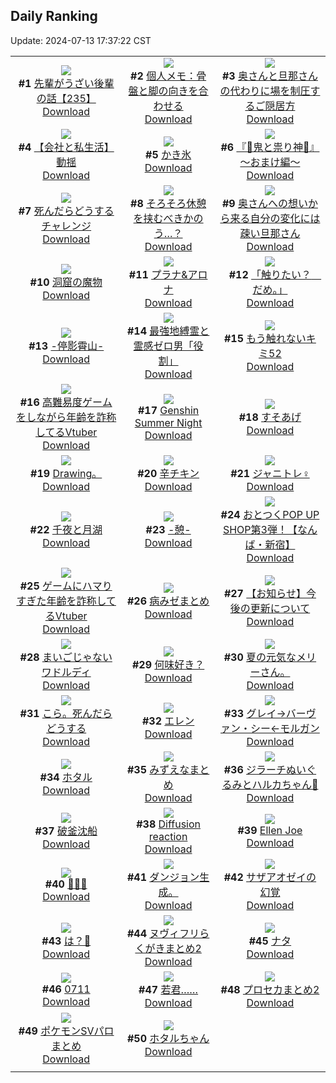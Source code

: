 ## Daily Ranking
Update: 2024-07-13 17:37:22 CST

|      |      |      |
| :----: | :----: | :----: |
| ![](https://i.pixiv.re/c/240x480/img-master/img/2024/07/12/19/00/23/120463080_p0_master1200.jpg)<br>**#1** [先輩がうざい後輩の話【235】](https://www.pixiv.net/artworks/120463080)<br>[Download](https://i.pixiv.re/img-original/img/2024/07/12/19/00/23/120463080_p0.png) | ![](https://i.pixiv.re/c/240x480/img-master/img/2024/07/11/06/00/07/120424555_p0_master1200.jpg)<br>**#2** [個人メモ：骨盤と脚の向きを合わせる](https://www.pixiv.net/artworks/120424555)<br>[Download](https://i.pixiv.re/img-original/img/2024/07/11/06/00/07/120424555_p0.jpg) | ![](https://i.pixiv.re/c/240x480/img-master/img/2024/07/11/09/42/01/120419074_p0_master1200.jpg)<br>**#3** [奥さんと旦那さんの代わりに場を制圧するご隠居方](https://www.pixiv.net/artworks/120419074)<br>[Download](https://i.pixiv.re/img-original/img/2024/07/11/09/42/01/120419074_p0.jpg) |
| ![](https://i.pixiv.re/c/240x480/img-master/img/2024/07/12/12/00/16/120455449_p0_master1200.jpg)<br>**#4** [【会社と私生活】動揺](https://www.pixiv.net/artworks/120455449)<br>[Download](https://i.pixiv.re/img-original/img/2024/07/12/12/00/16/120455449_p0.jpg) | ![](https://i.pixiv.re/c/240x480/img-master/img/2024/07/11/20/55/04/120439360_p0_master1200.jpg)<br>**#5** [かき氷](https://www.pixiv.net/artworks/120439360)<br>[Download](https://i.pixiv.re/img-original/img/2024/07/11/20/55/04/120439360_p0.png) | ![](https://i.pixiv.re/c/240x480/img-master/img/2024/07/12/21/42/44/120468116_p0_master1200.jpg)<br>**#6** [『👹鬼と祟り神🐉』～おまけ編～](https://www.pixiv.net/artworks/120468116)<br>[Download](https://i.pixiv.re/img-original/img/2024/07/12/21/42/44/120468116_p0.png) |
| ![](https://i.pixiv.re/c/240x480/img-master/img/2024/07/11/00/18/22/120419417_p0_master1200.jpg)<br>**#7** [死んだらどうするチャレンジ](https://www.pixiv.net/artworks/120419417)<br>[Download](https://i.pixiv.re/img-original/img/2024/07/11/00/18/22/120419417_p0.jpg) | ![](https://i.pixiv.re/c/240x480/img-master/img/2024/07/12/01/36/24/120447959_p0_master1200.jpg)<br>**#8** [そろそろ休憩を挟むべきかのう…？](https://www.pixiv.net/artworks/120447959)<br>[Download](https://i.pixiv.re/img-original/img/2024/07/12/01/36/24/120447959_p0.png) | ![](https://i.pixiv.re/c/240x480/img-master/img/2024/07/12/00/08/57/120445823_p0_master1200.jpg)<br>**#9** [奥さんへの想いから来る自分の変化には疎い旦那さん](https://www.pixiv.net/artworks/120445823)<br>[Download](https://i.pixiv.re/img-original/img/2024/07/12/00/08/57/120445823_p0.jpg) |
| ![](https://i.pixiv.re/c/240x480/img-master/img/2024/07/12/07/30/01/120452141_p0_master1200.jpg)<br>**#10** [洞窟の魔物](https://www.pixiv.net/artworks/120452141)<br>[Download](https://i.pixiv.re/img-original/img/2024/07/12/07/30/01/120452141_p0.jpg) | ![](https://i.pixiv.re/c/240x480/img-master/img/2024/07/11/00/29/00/120419737_p0_master1200.jpg)<br>**#11** [プラナ&アロナ](https://www.pixiv.net/artworks/120419737)<br>[Download](https://i.pixiv.re/img-original/img/2024/07/11/00/29/00/120419737_p0.jpg) | ![](https://i.pixiv.re/c/240x480/img-master/img/2024/07/12/00/00/13/120445267_p0_master1200.jpg)<br>**#12** [「触りたい？　だめ。」](https://www.pixiv.net/artworks/120445267)<br>[Download](https://i.pixiv.re/img-original/img/2024/07/12/00/00/13/120445267_p0.jpg) |
| ![](https://i.pixiv.re/c/240x480/img-master/img/2024/07/11/00/01/02/120418757_p0_master1200.jpg)<br>**#13** [-停影霄山-](https://www.pixiv.net/artworks/120418757)<br>[Download](https://i.pixiv.re/img-original/img/2024/07/11/00/01/02/120418757_p0.jpg) | ![](https://i.pixiv.re/c/240x480/img-master/img/2024/07/11/08/13/42/120426139_p0_master1200.jpg)<br>**#14** [最強地縛霊と霊感ゼロ男「役割」](https://www.pixiv.net/artworks/120426139)<br>[Download](https://i.pixiv.re/img-original/img/2024/07/11/08/13/42/120426139_p0.png) | ![](https://i.pixiv.re/c/240x480/img-master/img/2024/07/11/16/28/59/120433095_p0_master1200.jpg)<br>**#15** [もう触れないキミ52](https://www.pixiv.net/artworks/120433095)<br>[Download](https://i.pixiv.re/img-original/img/2024/07/11/16/28/59/120433095_p0.jpg) |
| ![](https://i.pixiv.re/c/240x480/img-master/img/2024/07/11/21/03/26/120439716_p0_master1200.jpg)<br>**#16** [高難易度ゲームをしながら年齢を詐称してるVtuber](https://www.pixiv.net/artworks/120439716)<br>[Download](https://i.pixiv.re/img-original/img/2024/07/11/21/03/26/120439716_p0.png) | ![](https://i.pixiv.re/c/240x480/img-master/img/2024/07/11/22/42/03/120442832_p0_master1200.jpg)<br>**#17** [Genshin Summer Night](https://www.pixiv.net/artworks/120442832)<br>[Download](https://i.pixiv.re/img-original/img/2024/07/11/22/42/03/120442832_p0.jpg) | ![](https://i.pixiv.re/c/240x480/img-master/img/2024/07/11/07/30/03/120425647_p0_master1200.jpg)<br>**#18** [すそあげ](https://www.pixiv.net/artworks/120425647)<br>[Download](https://i.pixiv.re/img-original/img/2024/07/11/07/30/03/120425647_p0.jpg) |
| ![](https://i.pixiv.re/c/240x480/img-master/img/2024/07/11/18/42/37/120435896_p0_master1200.jpg)<br>**#19** [Drawing。](https://www.pixiv.net/artworks/120435896)<br>[Download](https://i.pixiv.re/img-original/img/2024/07/11/18/42/37/120435896_p0.jpg) | ![](https://i.pixiv.re/c/240x480/img-master/img/2024/07/12/20/30/07/120465739_p0_master1200.jpg)<br>**#20** [辛チキン](https://www.pixiv.net/artworks/120465739)<br>[Download](https://i.pixiv.re/img-original/img/2024/07/12/20/30/07/120465739_p0.png) | ![](https://i.pixiv.re/c/240x480/img-master/img/2024/07/11/18/42/42/120435899_p0_master1200.jpg)<br>**#21** [ジャニトレ♀](https://www.pixiv.net/artworks/120435899)<br>[Download](https://i.pixiv.re/img-original/img/2024/07/11/18/42/42/120435899_p0.jpg) |
| ![](https://i.pixiv.re/c/240x480/img-master/img/2024/07/11/12/07/40/120429199_p0_master1200.jpg)<br>**#22** [千夜と月湖](https://www.pixiv.net/artworks/120429199)<br>[Download](https://i.pixiv.re/img-original/img/2024/07/11/12/07/40/120429199_p0.jpg) | ![](https://i.pixiv.re/c/240x480/img-master/img/2024/07/12/00/04/42/120445662_p0_master1200.jpg)<br>**#23** [-憩-](https://www.pixiv.net/artworks/120445662)<br>[Download](https://i.pixiv.re/img-original/img/2024/07/12/00/04/42/120445662_p0.jpg) | ![](https://i.pixiv.re/c/240x480/img-master/img/2024/07/11/17/30/04/120434252_p0_master1200.jpg)<br>**#24** [おとつくPOP UP SHOP第3弾！【なんば・新宿】](https://www.pixiv.net/artworks/120434252)<br>[Download](https://i.pixiv.re/img-original/img/2024/07/11/17/30/04/120434252_p0.jpg) |
| ![](https://i.pixiv.re/c/240x480/img-master/img/2024/07/12/21/18/17/120467248_p0_master1200.jpg)<br>**#25** [ゲームにハマりすぎた年齢を詐称してるVtuber](https://www.pixiv.net/artworks/120467248)<br>[Download](https://i.pixiv.re/img-original/img/2024/07/12/21/18/17/120467248_p0.png) | ![](https://i.pixiv.re/c/240x480/img-master/img/2024/07/12/00/27/32/120446387_p0_master1200.jpg)<br>**#26** [病みゼまとめ](https://www.pixiv.net/artworks/120446387)<br>[Download](https://i.pixiv.re/img-original/img/2024/07/12/00/27/32/120446387_p0.png) | ![](https://i.pixiv.re/c/240x480/img-master/img/2024/07/12/20/22/04/120465495_p0_master1200.jpg)<br>**#27** [【お知らせ】今後の更新について](https://www.pixiv.net/artworks/120465495)<br>[Download](https://i.pixiv.re/img-original/img/2024/07/12/20/22/04/120465495_p0.jpg) |
| ![](https://i.pixiv.re/c/240x480/img-master/img/2024/07/11/08/12/32/120426122_p0_master1200.jpg)<br>**#28** [まいごじゃないワドルディ](https://www.pixiv.net/artworks/120426122)<br>[Download](https://i.pixiv.re/img-original/img/2024/07/11/08/12/32/120426122_p0.jpg) | ![](https://i.pixiv.re/c/240x480/img-master/img/2024/07/11/18/03/30/120434888_p0_master1200.jpg)<br>**#29** [何味好き？](https://www.pixiv.net/artworks/120434888)<br>[Download](https://i.pixiv.re/img-original/img/2024/07/11/18/03/30/120434888_p0.jpg) | ![](https://i.pixiv.re/c/240x480/img-master/img/2024/07/12/08/45/57/120453015_p0_master1200.jpg)<br>**#30** [夏の元気なメリーさん。](https://www.pixiv.net/artworks/120453015)<br>[Download](https://i.pixiv.re/img-original/img/2024/07/12/08/45/57/120453015_p0.jpg) |
| ![](https://i.pixiv.re/c/240x480/img-master/img/2024/07/11/19/44/03/120437426_p0_master1200.jpg)<br>**#31** [こら。死んだらどうする](https://www.pixiv.net/artworks/120437426)<br>[Download](https://i.pixiv.re/img-original/img/2024/07/11/19/44/03/120437426_p0.jpg) | ![](https://i.pixiv.re/c/240x480/img-master/img/2024/07/12/22/55/20/120470461_p0_master1200.jpg)<br>**#32** [エレン](https://www.pixiv.net/artworks/120470461)<br>[Download](https://i.pixiv.re/img-original/img/2024/07/12/22/55/20/120470461_p0.png) | ![](https://i.pixiv.re/c/240x480/img-master/img/2024/07/12/00/00/22/120445318_p0_master1200.jpg)<br>**#33** [グレイ→バーヴァン・シー←モルガン](https://www.pixiv.net/artworks/120445318)<br>[Download](https://i.pixiv.re/img-original/img/2024/07/12/00/00/22/120445318_p0.jpg) |
| ![](https://i.pixiv.re/c/240x480/img-master/img/2024/07/11/03/27/47/120423099_p0_master1200.jpg)<br>**#34** [ホタル](https://www.pixiv.net/artworks/120423099)<br>[Download](https://i.pixiv.re/img-original/img/2024/07/11/03/27/47/120423099_p0.png) | ![](https://i.pixiv.re/c/240x480/img-master/img/2024/07/11/08/13/28/120426137_p0_master1200.jpg)<br>**#35** [みずえなまとめ](https://www.pixiv.net/artworks/120426137)<br>[Download](https://i.pixiv.re/img-original/img/2024/07/11/08/13/28/120426137_p0.jpg) | ![](https://i.pixiv.re/c/240x480/img-master/img/2024/07/11/01/00/02/120420627_p0_master1200.jpg)<br>**#36** [ジラーチぬいぐるみとハルカちゃん🌟](https://www.pixiv.net/artworks/120420627)<br>[Download](https://i.pixiv.re/img-original/img/2024/07/11/01/00/02/120420627_p0.jpg) |
| ![](https://i.pixiv.re/c/240x480/img-master/img/2024/07/12/10/04/26/120434385_p0_master1200.jpg)<br>**#37** [破釜沈船](https://www.pixiv.net/artworks/120434385)<br>[Download](https://i.pixiv.re/img-original/img/2024/07/12/10/04/26/120434385_p0.jpg) | ![](https://i.pixiv.re/c/240x480/img-master/img/2024/07/11/16/29/00/120433097_p0_master1200.jpg)<br>**#38** [Diffusion reaction](https://www.pixiv.net/artworks/120433097)<br>[Download](https://i.pixiv.re/img-original/img/2024/07/11/16/29/00/120433097_p0.jpg) | ![](https://i.pixiv.re/c/240x480/img-master/img/2024/07/11/14/25/23/120431266_p0_master1200.jpg)<br>**#39** [Ellen Joe](https://www.pixiv.net/artworks/120431266)<br>[Download](https://i.pixiv.re/img-original/img/2024/07/11/14/25/23/120431266_p0.png) |
| ![](https://i.pixiv.re/c/240x480/img-master/img/2024/07/11/18/21/29/120435428_p0_master1200.jpg)<br>**#40** [🐷🐷🐷](https://www.pixiv.net/artworks/120435428)<br>[Download](https://i.pixiv.re/img-original/img/2024/07/11/18/21/29/120435428_p0.jpg) | ![](https://i.pixiv.re/c/240x480/img-master/img/2024/07/12/06/05/13/120451196_p0_master1200.jpg)<br>**#41** [ダンジョン生成。](https://www.pixiv.net/artworks/120451196)<br>[Download](https://i.pixiv.re/img-original/img/2024/07/12/06/05/13/120451196_p0.jpg) | ![](https://i.pixiv.re/c/240x480/img-master/img/2024/07/12/00/17/23/120446087_p0_master1200.jpg)<br>**#42** [サザアオゼイの幻覚](https://www.pixiv.net/artworks/120446087)<br>[Download](https://i.pixiv.re/img-original/img/2024/07/12/00/17/23/120446087_p0.png) |
| ![](https://i.pixiv.re/c/240x480/img-master/img/2024/07/12/00/00/20/120445302_p0_master1200.jpg)<br>**#43** [は？💢](https://www.pixiv.net/artworks/120445302)<br>[Download](https://i.pixiv.re/img-original/img/2024/07/12/00/00/20/120445302_p0.jpg) | ![](https://i.pixiv.re/c/240x480/img-master/img/2024/07/11/21/24/17/120440328_p0_master1200.jpg)<br>**#44** [ヌヴィフリらくがきまとめ2](https://www.pixiv.net/artworks/120440328)<br>[Download](https://i.pixiv.re/img-original/img/2024/07/11/21/24/17/120440328_p0.jpg) | ![](https://i.pixiv.re/c/240x480/img-master/img/2024/07/12/22/56/28/120470510_p0_master1200.jpg)<br>**#45** [ナタ](https://www.pixiv.net/artworks/120470510)<br>[Download](https://i.pixiv.re/img-original/img/2024/07/12/22/56/28/120470510_p0.png) |
| ![](https://i.pixiv.re/c/240x480/img-master/img/2024/07/11/17/51/35/120434668_p0_master1200.jpg)<br>**#46** [0711](https://www.pixiv.net/artworks/120434668)<br>[Download](https://i.pixiv.re/img-original/img/2024/07/11/17/51/35/120434668_p0.png) | ![](https://i.pixiv.re/c/240x480/img-master/img/2024/07/11/23/49/52/120444865_p0_master1200.jpg)<br>**#47** [若君……](https://www.pixiv.net/artworks/120444865)<br>[Download](https://i.pixiv.re/img-original/img/2024/07/11/23/49/52/120444865_p0.jpg) | ![](https://i.pixiv.re/c/240x480/img-master/img/2024/07/11/09/29/14/120427010_p0_master1200.jpg)<br>**#48** [プロセカまとめ2](https://www.pixiv.net/artworks/120427010)<br>[Download](https://i.pixiv.re/img-original/img/2024/07/11/09/29/14/120427010_p0.jpg) |
| ![](https://i.pixiv.re/c/240x480/img-master/img/2024/07/12/00/10/45/120445874_p0_master1200.jpg)<br>**#49** [ポケモンSVパロまとめ](https://www.pixiv.net/artworks/120445874)<br>[Download](https://i.pixiv.re/img-original/img/2024/07/12/00/10/45/120445874_p0.png) | ![](https://i.pixiv.re/c/240x480/img-master/img/2024/07/11/18/00/15/120434905_p0_master1200.jpg)<br>**#50** [ホタルちゃん](https://www.pixiv.net/artworks/120434905)<br>[Download](https://i.pixiv.re/img-original/img/2024/07/11/18/00/15/120434905_p0.jpg) |
|      |
